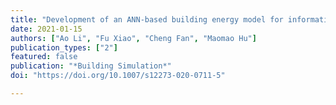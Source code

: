 ```yaml
---
title: "Development of an ANN-based building energy model for information-poor buildings using transfer learning"
date: 2021-01-15
authors: ["Ao Li", "Fu Xiao", "Cheng Fan", "Maomao Hu"]
publication_types: ["2"]
featured: false
publication: "*Building Simulation*"
doi: "https://doi.org/10.1007/s12273-020-0711-5"

---
```

